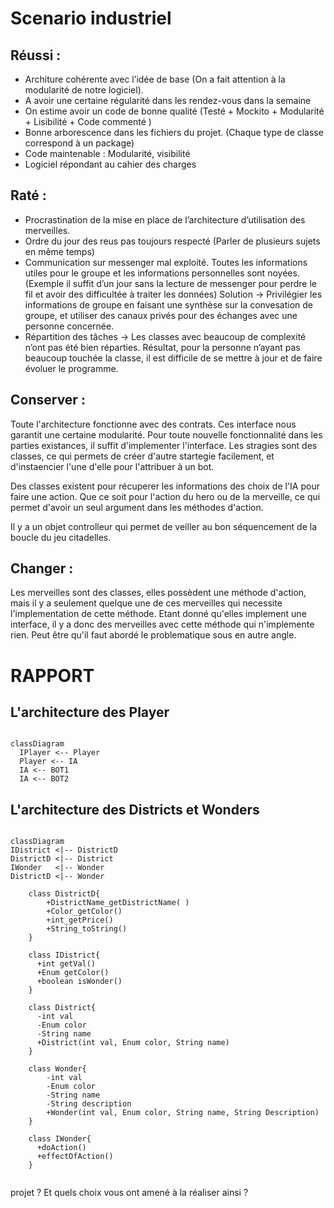 # Scenario industriel

## Réussi :

* Architure cohérente avec l’idée de base (On a fait attention à la modularité de notre logiciel).
* A avoir une certaine régularité dans les rendez-vous dans la semaine
* On estime avoir un code de bonne qualité (Testé + Mockito + Modularité + Lisibilité + Code commenté )
* Bonne arborescence dans les fichiers du projet. (Chaque type de classe correspond à un package)
* Code maintenable : Modularité, visibilité
* Logiciel répondant au cahier des charges

## Raté :

* Procrastination de la mise en place de l’architecture d’utilisation des merveilles.
* Ordre du jour des reus pas toujours respecté (Parler de plusieurs sujets en même temps)
* Communication sur messenger mal exploité. Toutes les informations utiles pour le groupe et les informations personnelles sont noyées. (Exemple il suffit d’un jour sans la lecture de messenger pour perdre le fil et avoir des difficultée à traiter les données) Solution -> Privilégier les informations de groupe en faisant une synthèse sur la convesation de groupe, et utiliser des canaux privés pour des échanges avec une personne concernée.
* Répartition des tâches -> Les classes avec beaucoup de complexité n’ont pas été bien réparties. Résultat, pour la personne n’ayant pas beaucoup touchée la classe, il est difficile de se mettre à jour et de faire évoluer le programme.

## Conserver :

Toute l'architecture fonctionne avec des contrats. Ces interface nous garantit une certaine modularité. Pour toute nouvelle fonctionnalité dans les parties existances, il suffit d'implementer
l'interface. Les stragies sont des classes, ce qui permets de créer d'autre startegie facilement, et d'instaencier l'une d'elle pour l'attribuer à un bot.

Des classes existent pour récuperer les informations des choix de l'IA pour faire une action. 
Que ce soit pour l'action du hero ou de la merveille, ce qui permet d'avoir un seul argument dans les méthodes d'action.

Il y a un objet controlleur qui permet de veiller au bon séquencement de la boucle du jeu citadelles.

## Changer :

Les merveilles sont des classes, elles possèdent une méthode d'action, mais il y a seulement quelque une de ces merveilles qui necessite l'implementation de cette méthode.
Etant donné qu'elles implement une interface, il y a donc des merveilles avec cette méthode qui n'implemente rien.
Peut être qu'il faut abordé le problematique sous en autre angle. 

# RAPPORT

## L'architecture des Player


```mermaid

classDiagram
  IPlayer <-- Player
  Player <-- IA
  IA <-- BOT1
  IA <-- BOT2

```

## L'architecture des Districts et Wonders

```mermaid

classDiagram
IDistrict <|-- DistrictD
DistrictD <|-- District
IWonder   <|-- Wonder
DistrictD <|-- Wonder

    class DistrictD{
        +DistrictName_getDistrictName( )
        +Color_getColor() 
        +int_getPrice()
        +String_toString()
    }

    class IDistrict{
      +int getVal()
      +Enum getColor()
      +boolean isWonder()
    }
    
    class District{
      -int val
      -Enum color
      -String name
      +District(int val, Enum color, String name)
    }

    class Wonder{
        -int val
        -Enum color
        -String name
        -String description
        +Wonder(int val, Enum color, String name, String Description)
    }

    class IWonder{
      +doAction()
      +effectOfAction()
    }
    
```     

projet ? Et quels choix vous ont amené à la réaliser ainsi ?